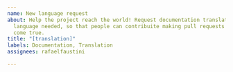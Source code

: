 ```yaml
---
name: New language request
about: Help the project reach the world! Request documentation translation in any
  language needed, so that people can contribuite making pull requests to make it
  come true.
title: "[translation]"
labels: Documentation, Translation
assignees: rafaelfaustini

---
```



